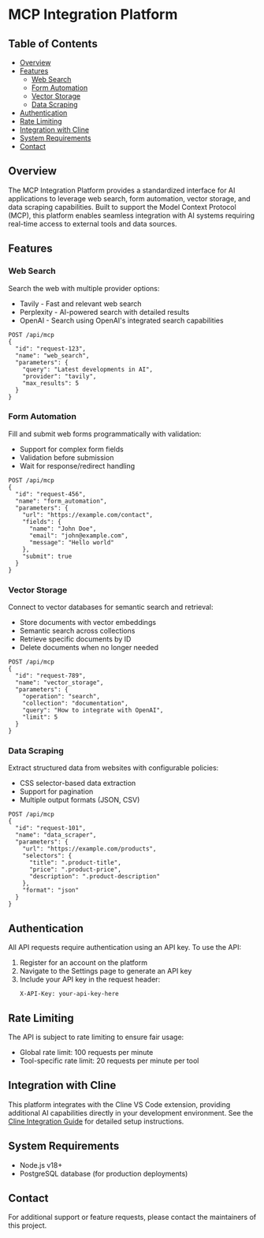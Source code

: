 # MCP Integration Platform

## Table of Contents
- [Overview](#overview)
- [Features](#features)
  - [Web Search](#web-search)
  - [Form Automation](#form-automation)
  - [Vector Storage](#vector-storage)
  - [Data Scraping](#data-scraping)
- [Authentication](#authentication)
- [Rate Limiting](#rate-limiting)
- [Integration with Cline](#integration-with-cline)
- [System Requirements](#system-requirements)
- [Contact](#contact)

## Overview
The MCP Integration Platform provides a standardized interface for AI applications to leverage web search, form automation, vector storage, and data scraping capabilities. Built to support the Model Context Protocol (MCP), this platform enables seamless integration with AI systems requiring real-time access to external tools and data sources.

## Features

### Web Search
Search the web with multiple provider options:
- Tavily - Fast and relevant web search
- Perplexity - AI-powered search with detailed results
- OpenAI - Search using OpenAI's integrated search capabilities

```
POST /api/mcp
{
  "id": "request-123",
  "name": "web_search",
  "parameters": {
    "query": "Latest developments in AI",
    "provider": "tavily",
    "max_results": 5
  }
}
```

### Form Automation
Fill and submit web forms programmatically with validation:
- Support for complex form fields
- Validation before submission
- Wait for response/redirect handling

```
POST /api/mcp
{
  "id": "request-456",
  "name": "form_automation",
  "parameters": {
    "url": "https://example.com/contact",
    "fields": {
      "name": "John Doe",
      "email": "john@example.com",
      "message": "Hello world"
    },
    "submit": true
  }
}
```

### Vector Storage
Connect to vector databases for semantic search and retrieval:
- Store documents with vector embeddings
- Semantic search across collections
- Retrieve specific documents by ID
- Delete documents when no longer needed

```
POST /api/mcp
{
  "id": "request-789",
  "name": "vector_storage",
  "parameters": {
    "operation": "search",
    "collection": "documentation",
    "query": "How to integrate with OpenAI",
    "limit": 5
  }
}
```

### Data Scraping
Extract structured data from websites with configurable policies:
- CSS selector-based data extraction
- Support for pagination
- Multiple output formats (JSON, CSV)

```
POST /api/mcp
{
  "id": "request-101",
  "name": "data_scraper",
  "parameters": {
    "url": "https://example.com/products",
    "selectors": {
      "title": ".product-title",
      "price": ".product-price",
      "description": ".product-description"
    },
    "format": "json"
  }
}
```

## Authentication

All API requests require authentication using an API key. To use the API:

1. Register for an account on the platform
2. Navigate to the Settings page to generate an API key
3. Include your API key in the request header:
   ```
   X-API-Key: your-api-key-here
   ```

## Rate Limiting

The API is subject to rate limiting to ensure fair usage:
- Global rate limit: 100 requests per minute
- Tool-specific rate limit: 20 requests per minute per tool

## Integration with Cline

This platform integrates with the Cline VS Code extension, providing additional AI capabilities directly in your development environment. See the [Cline Integration Guide](/cline-integration) for detailed setup instructions.

## System Requirements

- Node.js v18+
- PostgreSQL database (for production deployments)

## Contact

For additional support or feature requests, please contact the maintainers of this project.